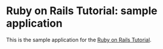 # Ruby on Rails Tutorial: sample application

This is the sample application for the [Ruby on Rails Tutorial](http://railstutorial.org/).